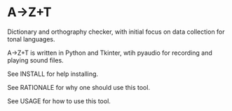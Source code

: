 # A→Z+T
<p>Dictionary and orthography checker, with initial focus on data collection for tonal languages.</p>
<p>A→Z+T is written in Python and Tkinter, wtih pyaudio for recording and playing sound files.</p>
<p>See INSTALL for help installing.</p>
<p>See RATIONALE for why one should use this tool.</p>
<p>See USAGE for how to use this tool.</p>
